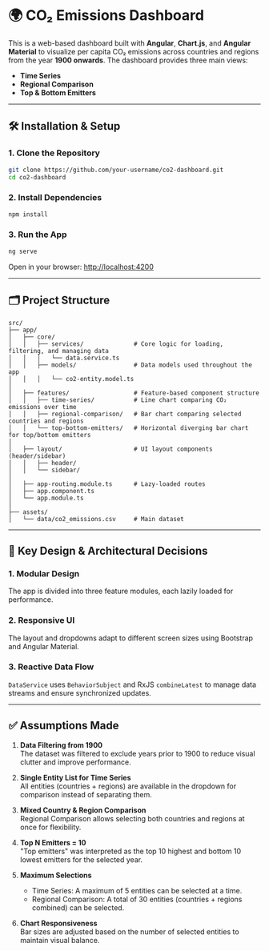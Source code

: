 # 🌍 CO₂ Emissions Dashboard

This is a web-based dashboard built with **Angular**, **Chart.js**, and **Angular Material** to visualize per capita CO₂ emissions across countries and regions from the year **1900 onwards**. The dashboard provides three main views:
- **Time Series**
- **Regional Comparison**
- **Top & Bottom Emitters**

---

## 🛠 Installation & Setup

### 1. Clone the Repository
```bash
git clone https://github.com/your-username/co2-dashboard.git
cd co2-dashboard
```

### 2. Install Dependencies
```bash
npm install
```

### 3. Run the App
```bash
ng serve
```

Open in your browser: [http://localhost:4200](http://localhost:4200)

---

## 🗂 Project Structure

```
src/
├── app/
│   ├── core/
│   │   ├── services/              # Core logic for loading, filtering, and managing data
│   │   │   └── data.service.ts
│   │   ├── models/                # Data models used throughout the app
│   │   │   └── co2-entity.model.ts
│
│   ├── features/                  # Feature-based component structure
│   │   ├── time-series/           # Line chart comparing CO₂ emissions over time
│   │   ├── regional-comparison/   # Bar chart comparing selected countries and regions
│   │   └── top-bottom-emitters/   # Horizontal diverging bar chart for top/bottom emitters
│
│   ├── layout/                    # UI layout components (header/sidebar)
│   │   ├── header/
│   │   └── sidebar/
│
│   ├── app-routing.module.ts      # Lazy-loaded routes
│   ├── app.component.ts
│   └── app.module.ts
│
├── assets/
│   └── data/co2_emissions.csv     # Main dataset
```

---

## 🧠 Key Design & Architectural Decisions

### 1. **Modular Design**
The app is divided into three feature modules, each lazily loaded for performance.

### 2. **Responsive UI**
The layout and dropdowns adapt to different screen sizes using Bootstrap and Angular Material.

### 3. **Reactive Data Flow**
`DataService` uses `BehaviorSubject` and RxJS `combineLatest` to manage data streams and ensure synchronized updates.

---

## ✅ Assumptions Made

1. **Data Filtering from 1900**  
   The dataset was filtered to exclude years prior to 1900 to reduce visual clutter and improve performance.

2. **Single Entity List for Time Series**  
   All entities (countries + regions) are available in the dropdown for comparison instead of separating them.

3. **Mixed Country & Region Comparison**  
   Regional Comparison allows selecting both countries and regions at once for flexibility.

4. **Top N Emitters = 10**  
   "Top emitters" was interpreted as the top 10 highest and bottom 10 lowest emitters for the selected year.

5. **Maximum Selections**  
   - Time Series: A maximum of 5 entities can be selected at a time.  
   - Regional Comparison: A total of 30 entities (countries + regions combined) can be selected.

6. **Chart Responsiveness**  
   Bar sizes are adjusted based on the number of selected entities to maintain visual balance.